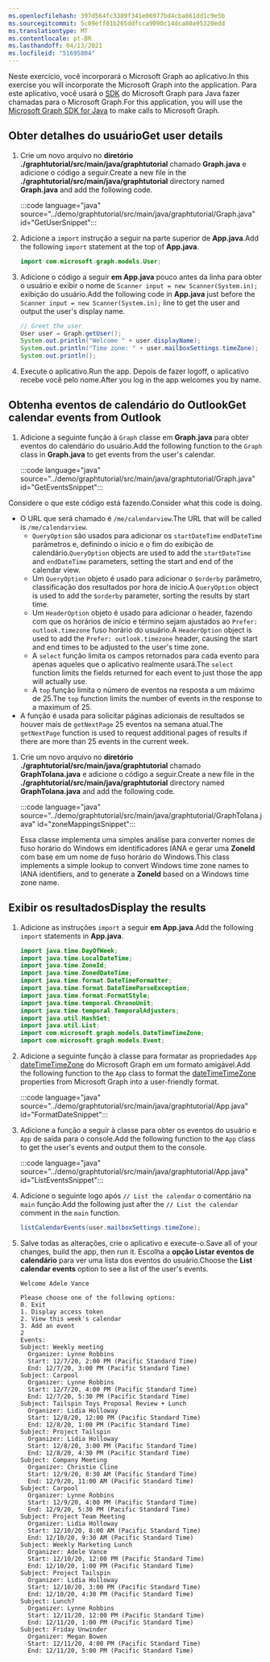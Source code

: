 ```yaml
---
ms.openlocfilehash: 397d564fc3389f341e06977bd4cba861dd1c9e5b
ms.sourcegitcommit: 5c09eff01b265ddfcca9090c14dca80a95320edd
ms.translationtype: MT
ms.contentlocale: pt-BR
ms.lasthandoff: 04/13/2021
ms.locfileid: "51695804"
---
```

<!-- markdownlint-disable MD002 MD041 -->

<span data-ttu-id="7b891-101">Neste exercício, você incorporará o Microsoft Graph ao aplicativo.</span><span class="sxs-lookup"><span data-stu-id="7b891-101">In this exercise you will incorporate the Microsoft Graph into the application.</span></span> <span data-ttu-id="7b891-102">Para este aplicativo, você usará o [SDK](https://github.com/microsoftgraph/msgraph-sdk-java) do Microsoft Graph para Java fazer chamadas para o Microsoft Graph.</span><span class="sxs-lookup"><span data-stu-id="7b891-102">For this application, you will use the [Microsoft Graph SDK for Java](https://github.com/microsoftgraph/msgraph-sdk-java) to make calls to Microsoft Graph.</span></span>

## <a name="get-user-details"></a><span data-ttu-id="7b891-103">Obter detalhes do usuário</span><span class="sxs-lookup"><span data-stu-id="7b891-103">Get user details</span></span>

1. <span data-ttu-id="7b891-104">Crie um novo arquivo no **diretório ./graphtutorial/src/main/java/graphtutorial** chamado **Graph.java** e adicione o código a seguir.</span><span class="sxs-lookup"><span data-stu-id="7b891-104">Create a new file in the **./graphtutorial/src/main/java/graphtutorial** directory named **Graph.java** and add the following code.</span></span>

    :::code language="java" source="../demo/graphtutorial/src/main/java/graphtutorial/Graph.java" id="GetUserSnippet":::

1. <span data-ttu-id="7b891-105">Adicione a `import` instrução a seguir na parte superior de **App.java**.</span><span class="sxs-lookup"><span data-stu-id="7b891-105">Add the following `import` statement at the top of **App.java**.</span></span>

    ```java
    import com.microsoft.graph.models.User;
    ```

1. <span data-ttu-id="7b891-106">Adicione o código a seguir **em App.java** pouco antes da linha para obter o usuário e exibir o nome de `Scanner input = new Scanner(System.in);` exibição do usuário.</span><span class="sxs-lookup"><span data-stu-id="7b891-106">Add the following code in **App.java** just before the `Scanner input = new Scanner(System.in);` line to get the user and output the user's display name.</span></span>

    ```java
    // Greet the user
    User user = Graph.getUser();
    System.out.println("Welcome " + user.displayName);
    System.out.println("Time zone: " + user.mailboxSettings.timeZone);
    System.out.println();
    ```

1. <span data-ttu-id="7b891-107">Execute o aplicativo.</span><span class="sxs-lookup"><span data-stu-id="7b891-107">Run the app.</span></span> <span data-ttu-id="7b891-108">Depois de fazer logoff, o aplicativo recebe você pelo nome.</span><span class="sxs-lookup"><span data-stu-id="7b891-108">After you log in the app welcomes you by name.</span></span>

## <a name="get-calendar-events-from-outlook"></a><span data-ttu-id="7b891-109">Obtenha eventos de calendário do Outlook</span><span class="sxs-lookup"><span data-stu-id="7b891-109">Get calendar events from Outlook</span></span>

1. <span data-ttu-id="7b891-110">Adicione a seguinte função à `Graph` classe em **Graph.java** para obter eventos do calendário do usuário.</span><span class="sxs-lookup"><span data-stu-id="7b891-110">Add the following function to the `Graph` class in **Graph.java** to get events from the user's calendar.</span></span>

    :::code language="java" source="../demo/graphtutorial/src/main/java/graphtutorial/Graph.java" id="GetEventsSnippet":::

<span data-ttu-id="7b891-111">Considere o que este código está fazendo.</span><span class="sxs-lookup"><span data-stu-id="7b891-111">Consider what this code is doing.</span></span>

- <span data-ttu-id="7b891-112">O URL que será chamado é `/me/calendarview`.</span><span class="sxs-lookup"><span data-stu-id="7b891-112">The URL that will be called is `/me/calendarview`.</span></span>
  - <span data-ttu-id="7b891-113">`QueryOption` são usados para adicionar os `startDateTime` `endDateTime` parâmetros e, definindo o início e o fim do exibição de calendário.</span><span class="sxs-lookup"><span data-stu-id="7b891-113">`QueryOption` objects are used to add the `startDateTime` and `endDateTime` parameters, setting the start and end of the calendar view.</span></span>
  - <span data-ttu-id="7b891-114">Um `QueryOption` objeto é usado para adicionar o `$orderby` parâmetro, classificação dos resultados por hora de início.</span><span class="sxs-lookup"><span data-stu-id="7b891-114">A `QueryOption` object is used to add the `$orderby` parameter, sorting the results by start time.</span></span>
  - <span data-ttu-id="7b891-115">Um `HeaderOption` objeto é usado para adicionar o header, fazendo com que os horários de início e término sejam ajustados ao `Prefer: outlook.timezone` fuso horário do usuário.</span><span class="sxs-lookup"><span data-stu-id="7b891-115">A `HeaderOption` object is used to add the `Prefer: outlook.timezone` header, causing the start and end times to be adjusted to the user's time zone.</span></span>
  - <span data-ttu-id="7b891-116">A `select` função limita os campos retornados para cada evento para apenas aqueles que o aplicativo realmente usará.</span><span class="sxs-lookup"><span data-stu-id="7b891-116">The `select` function limits the fields returned for each event to just those the app will actually use.</span></span>
  - <span data-ttu-id="7b891-117">A `top` função limita o número de eventos na resposta a um máximo de 25.</span><span class="sxs-lookup"><span data-stu-id="7b891-117">The `top` function limits the number of events in the response to a maximum of 25.</span></span>
- <span data-ttu-id="7b891-118">A função é usada para solicitar páginas adicionais de resultados se houver mais de `getNextPage` 25 eventos na semana atual.</span><span class="sxs-lookup"><span data-stu-id="7b891-118">The `getNextPage` function is used to request additional pages of results if there are more than 25 events in the current week.</span></span>

1. <span data-ttu-id="7b891-119">Crie um novo arquivo no **diretório ./graphtutorial/src/main/java/graphtutorial** chamado **GraphToIana.java** e adicione o código a seguir.</span><span class="sxs-lookup"><span data-stu-id="7b891-119">Create a new file in the **./graphtutorial/src/main/java/graphtutorial** directory named **GraphToIana.java** and add the following code.</span></span>

    :::code language="java" source="../demo/graphtutorial/src/main/java/graphtutorial/GraphToIana.java" id="zoneMappingsSnippet":::

    <span data-ttu-id="7b891-120">Essa classe implementa uma simples análise para converter nomes de fuso horário do Windows em identificadores IANA e gerar uma **ZoneId** com base em um nome de fuso horário do Windows.</span><span class="sxs-lookup"><span data-stu-id="7b891-120">This class implements a simple lookup to convert Windows time zone names to IANA identifiers, and to generate a **ZoneId** based on a Windows time zone name.</span></span>

## <a name="display-the-results"></a><span data-ttu-id="7b891-121">Exibir os resultados</span><span class="sxs-lookup"><span data-stu-id="7b891-121">Display the results</span></span>

1. <span data-ttu-id="7b891-122">Adicione as instruções `import` a seguir **em App.java**.</span><span class="sxs-lookup"><span data-stu-id="7b891-122">Add the following `import` statements in **App.java**.</span></span>

    ```java
    import java.time.DayOfWeek;
    import java.time.LocalDateTime;
    import java.time.ZoneId;
    import java.time.ZonedDateTime;
    import java.time.format.DateTimeFormatter;
    import java.time.format.DateTimeParseException;
    import java.time.format.FormatStyle;
    import java.time.temporal.ChronoUnit;
    import java.time.temporal.TemporalAdjusters;
    import java.util.HashSet;
    import java.util.List;
    import com.microsoft.graph.models.DateTimeTimeZone;
    import com.microsoft.graph.models.Event;
    ```

1. <span data-ttu-id="7b891-123">Adicione a seguinte função à classe para formatar as propriedades `App` [dateTimeTimeZone](/graph/api/resources/datetimetimezone?view=graph-rest-1.0) do Microsoft Graph em um formato amigável.</span><span class="sxs-lookup"><span data-stu-id="7b891-123">Add the following function to the `App` class to format the [dateTimeTimeZone](/graph/api/resources/datetimetimezone?view=graph-rest-1.0) properties from Microsoft Graph into a user-friendly format.</span></span>

    :::code language="java" source="../demo/graphtutorial/src/main/java/graphtutorial/App.java" id="FormatDateSnippet":::

1. <span data-ttu-id="7b891-124">Adicione a função a seguir à classe para obter os eventos do usuário e `App` de saída para o console.</span><span class="sxs-lookup"><span data-stu-id="7b891-124">Add the following function to the `App` class to get the user's events and output them to the console.</span></span>

    :::code language="java" source="../demo/graphtutorial/src/main/java/graphtutorial/App.java" id="ListEventsSnippet":::

1. <span data-ttu-id="7b891-125">Adicione o seguinte logo após `// List the calendar` o comentário na `main` função.</span><span class="sxs-lookup"><span data-stu-id="7b891-125">Add the following just after the `// List the calendar` comment in the `main` function.</span></span>

    ```java
    listCalendarEvents(user.mailboxSettings.timeZone);
    ```

1. <span data-ttu-id="7b891-126">Salve todas as alterações, crie o aplicativo e execute-o.</span><span class="sxs-lookup"><span data-stu-id="7b891-126">Save all of your changes, build the app, then run it.</span></span> <span data-ttu-id="7b891-127">Escolha a **opção Listar eventos de calendário** para ver uma lista dos eventos do usuário.</span><span class="sxs-lookup"><span data-stu-id="7b891-127">Choose the **List calendar events** option to see a list of the user's events.</span></span>

    ```Shell
    Welcome Adele Vance

    Please choose one of the following options:
    0. Exit
    1. Display access token
    2. View this week's calendar
    3. Add an event
    2
    Events:
    Subject: Weekly meeting
      Organizer: Lynne Robbins
      Start: 12/7/20, 2:00 PM (Pacific Standard Time)
      End: 12/7/20, 3:00 PM (Pacific Standard Time)
    Subject: Carpool
      Organizer: Lynne Robbins
      Start: 12/7/20, 4:00 PM (Pacific Standard Time)
      End: 12/7/20, 5:30 PM (Pacific Standard Time)
    Subject: Tailspin Toys Proposal Review + Lunch
      Organizer: Lidia Holloway
      Start: 12/8/20, 12:00 PM (Pacific Standard Time)
      End: 12/8/20, 1:00 PM (Pacific Standard Time)
    Subject: Project Tailspin
      Organizer: Lidia Holloway
      Start: 12/8/20, 3:00 PM (Pacific Standard Time)
      End: 12/8/20, 4:30 PM (Pacific Standard Time)
    Subject: Company Meeting
      Organizer: Christie Cline
      Start: 12/9/20, 8:30 AM (Pacific Standard Time)
      End: 12/9/20, 11:00 AM (Pacific Standard Time)
    Subject: Carpool
      Organizer: Lynne Robbins
      Start: 12/9/20, 4:00 PM (Pacific Standard Time)
      End: 12/9/20, 5:30 PM (Pacific Standard Time)
    Subject: Project Team Meeting
      Organizer: Lidia Holloway
      Start: 12/10/20, 8:00 AM (Pacific Standard Time)
      End: 12/10/20, 9:30 AM (Pacific Standard Time)
    Subject: Weekly Marketing Lunch
      Organizer: Adele Vance
      Start: 12/10/20, 12:00 PM (Pacific Standard Time)
      End: 12/10/20, 1:00 PM (Pacific Standard Time)
    Subject: Project Tailspin
      Organizer: Lidia Holloway
      Start: 12/10/20, 3:00 PM (Pacific Standard Time)
      End: 12/10/20, 4:30 PM (Pacific Standard Time)
    Subject: Lunch?
      Organizer: Lynne Robbins
      Start: 12/11/20, 12:00 PM (Pacific Standard Time)
      End: 12/11/20, 1:00 PM (Pacific Standard Time)
    Subject: Friday Unwinder
      Organizer: Megan Bowen
      Start: 12/11/20, 4:00 PM (Pacific Standard Time)
      End: 12/11/20, 5:00 PM (Pacific Standard Time)
    ```
